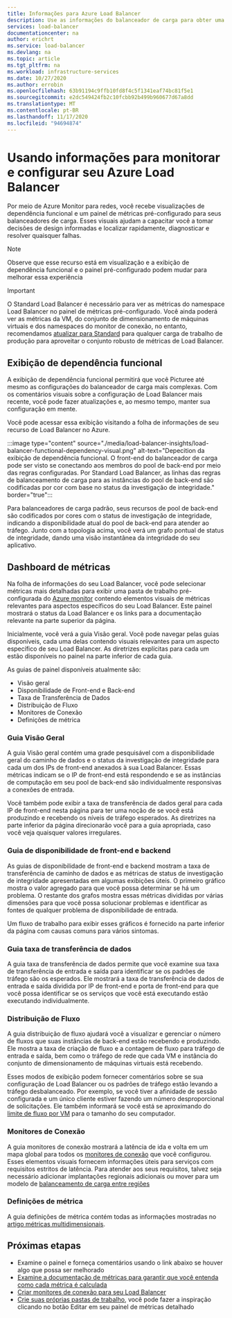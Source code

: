 ```yaml
---
title: Informações para Azure Load Balancer
description: Use as informações do balanceador de carga para obter uma rápida localização de falhas e decisões de design informadas
services: load-balancer
documentationcenter: na
author: erichrt
ms.service: load-balancer
ms.devlang: na
ms.topic: article
ms.tgt_pltfrm: na
ms.workload: infrastructure-services
ms.date: 10/27/2020
ms.author: errobin
ms.openlocfilehash: 63b91194c9ffb10fd8f4c5f1341eaf74bc81f5e1
ms.sourcegitcommit: e2dc549424fb2c10fcbb92b499b960677d67a8dd
ms.translationtype: MT
ms.contentlocale: pt-BR
ms.lasthandoff: 11/17/2020
ms.locfileid: "94694874"
---
```

# <a name="using-insights-to-monitor-and-configure-your-azure-load-balancer"></a>Usando informações para monitorar e configurar seu Azure Load Balancer

Por meio de Azure Monitor para redes, você recebe visualizações de dependência funcional e um painel de métricas pré-configurado para seus balanceadores de carga. Esses visuais ajudam a capacitar você a tomar decisões de design informadas e localizar rapidamente, diagnosticar e resolver quaisquer falhas.

>[!NOTE] 
>Observe que esse recurso está em visualização e a exibição de dependência funcional e o painel pré-configurado podem mudar para melhorar essa experiência

>[!IMPORTANT]
>O Standard Load Balancer é necessário para ver as métricas do namespace Load Balancer no painel de métricas pré-configurado. Você ainda poderá ver as métricas da VM, do conjunto de dimensionamento de máquinas virtuais e dos namespaces do monitor de conexão, no entanto, recomendamos [atualizar para Standard](./upgrade-basic-standard.md) para qualquer carga de trabalho de produção para aproveitar o conjunto robusto de métricas de Load Balancer.

## <a name="functional-dependency-view"></a>Exibição de dependência funcional

A exibição de dependência funcional permitirá que você Picturee até mesmo as configurações do balanceador de carga mais complexas. Com os comentários visuais sobre a configuração de Load Balancer mais recente, você pode fazer atualizações e, ao mesmo tempo, manter sua configuração em mente.

Você pode acessar essa exibição visitando a folha de informações de seu recurso de Load Balancer no Azure.

:::image type="content" source="./media/load-balancer-insights/load-balancer-functional-dependency-visual.png" alt-text="Depecition da exibição de dependência funcional. O front-end do balanceador de carga pode ser visto se conectando aos membros do pool de back-end por meio das regras configuradas. Por Standard Load Balancer, as linhas das regras de balanceamento de carga para as instâncias do pool de back-end são codificadas por cor com base no status da investigação de integridade." border="true":::

Para balanceadores de carga padrão, seus recursos de pool de back-end são codificados por cores com o status de investigação de integridade, indicando a disponibilidade atual do pool de back-end para atender ao tráfego. Junto com a topologia acima, você verá um grafo pontual de status de integridade, dando uma visão instantânea da integridade do seu aplicativo.

## <a name="metrics-dashboard"></a>Dashboard de métricas

Na folha de informações do seu Load Balancer, você pode selecionar métricas mais detalhadas para exibir uma pasta de trabalho pré-configurada do [Azure monitor](../azure-monitor/platform/workbooks-overview.md) contendo elementos visuais de métricas relevantes para aspectos específicos do seu Load Balancer. Este painel mostrará o status da Load Balancer e os links para a documentação relevante na parte superior da página.

Inicialmente, você verá a guia Visão geral. Você pode navegar pelas guias disponíveis, cada uma delas contendo visuais relevantes para um aspecto específico de seu Load Balancer. As diretrizes explícitas para cada um estão disponíveis no painel na parte inferior de cada guia.

As guias de painel disponíveis atualmente são:
* Visão geral
* Disponibilidade de Front-end e Back-end
* Taxa de Transferência de Dados
* Distribuição de Fluxo
* Monitores de Conexão
* Definições de métrica 

### <a name="overview-tab"></a>Guia Visão Geral
A guia Visão geral contém uma grade pesquisável com a disponibilidade geral do caminho de dados e o status da investigação de integridade para cada um dos IPs de front-end anexados à sua Load Balancer. Essas métricas indicam se o IP de front-end está respondendo e se as instâncias de computação em seu pool de back-end são individualmente responsivas a conexões de entrada.

Você também pode exibir a taxa de transferência de dados geral para cada IP de front-end nesta página para ter uma noção de se você está produzindo e recebendo os níveis de tráfego esperados. As diretrizes na parte inferior da página direcionarão você para a guia apropriada, caso você veja quaisquer valores irregulares.

### <a name="frontend-and-backend-availability-tab"></a>Guia de disponibilidade de front-end e backend
As guias de disponibilidade de front-end e backend mostram a taxa de transferência de caminho de dados e as métricas de status de investigação de integridade apresentadas em algumas exibições úteis. O primeiro gráfico mostra o valor agregado para que você possa determinar se há um problema. O restante dos grafos mostra essas métricas divididas por várias dimensões para que você possa solucionar problemas e identificar as fontes de qualquer problema de disponibilidade de entrada.

Um fluxo de trabalho para exibir esses gráficos é fornecido na parte inferior da página com causas comuns para vários sintomas. 

### <a name="data-throughput-tab"></a>Guia taxa de transferência de dados
A guia taxa de transferência de dados permite que você examine sua taxa de transferência de entrada e saída para identificar se os padrões de tráfego são os esperados. Ele mostrará a taxa de transferência de dados de entrada e saída dividida por IP de front-end e porta de front-end para que você possa identificar se os serviços que você está executando estão executando individualmente.

### <a name="flow-distribution"></a>Distribuição de Fluxo
A guia distribuição de fluxo ajudará você a visualizar e gerenciar o número de fluxos que suas instâncias de back-end estão recebendo e produzindo. Ele mostra a taxa de criação de fluxo e a contagem de fluxo para tráfego de entrada e saída, bem como o tráfego de rede que cada VM e instância do conjunto de dimensionamento de máquinas virtuais está recebendo. 

Esses modos de exibição podem fornecer comentários sobre se sua configuração de Load Balancer ou os padrões de tráfego estão levando a tráfego desbalanceado. Por exemplo, se você tiver a afinidade de sessão configurada e um único cliente estiver fazendo um número desproporcional de solicitações. Ele também informará se você está se aproximando do [limite de fluxo por VM](../virtual-network/virtual-machine-network-throughput.md#flow-limits-and-recommendations) para o tamanho do seu computador.

### <a name="connection-monitors"></a>Monitores de Conexão
A guia monitores de conexão mostrará a latência de ida e volta em um mapa global para todos os [monitores de conexão](../network-watcher/connection-monitor.md)  que você configurou. Esses elementos visuais fornecem informações úteis para serviços com requisitos estritos de latência. Para atender aos seus requisitos, talvez seja necessário adicionar implantações regionais adicionais ou mover para um modelo de [balanceamento de carga entre regiões](./cross-region-overview.md)

### <a name="metric-definitions"></a>Definições de métrica
A guia definições de métrica contém todas as informações mostradas no [artigo métricas multidimensionais](./load-balancer-standard-diagnostics.md#multi-dimensional-metrics).

## <a name="next-steps"></a>Próximas etapas
* Examine o painel e forneça comentários usando o link abaixo se houver algo que possa ser melhorado
* [Examine a documentação de métricas para garantir que você entenda como cada métrica é calculada](./load-balancer-standard-diagnostics.md#multi-dimensional-metrics)
* [Criar monitores de conexão para seu Load Balancer](../network-watcher/connection-monitor.md)
* [Crie suas próprias pastas de trabalho](../azure-monitor/platform/workbooks-overview.md), você pode fazer a inspiração clicando no botão Editar em seu painel de métricas detalhado